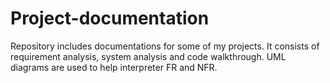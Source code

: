 # Project-documentation
Repository includes documentations for some of my projects. It consists of requirement analysis, system analysis and code walkthrough. UML diagrams are used to help interpreter FR and NFR.
